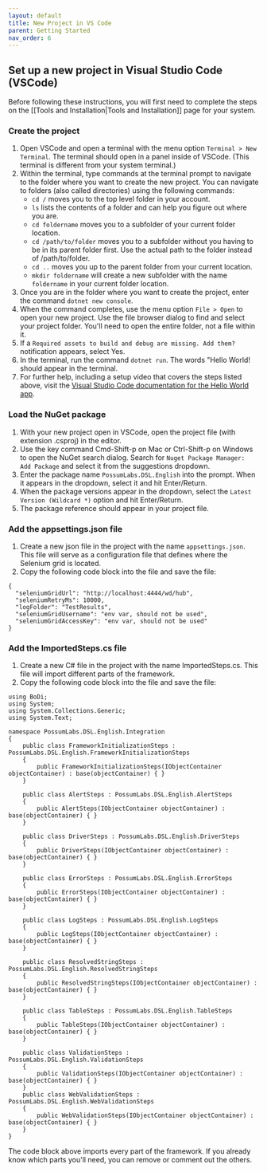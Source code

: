 ```yaml
---
layout: default
title: New Project in VS Code
parent: Getting Started
nav_order: 6
---
```


## Set up a new project in Visual Studio Code (VSCode)

Before following these instructions, you will first need to complete the steps on the [[Tools and Installation|Tools and Installation]] page for your system.

### Create the project

1. Open VSCode and open a terminal with the menu option `Terminal > New Terminal`. The terminal should open in a panel inside of VSCode. (This terminal is different from your system terminal.)
1. Within the terminal, type commands at the terminal prompt to navigate to the folder where you want to create the new project. You can navigate to folders (also called directories) using the following commands:
    - `cd /` moves you to the top level folder in your account.
    - `ls` lists the contents of a folder and can help you figure out where you are.
    - `cd foldername` moves you to a subfolder of your current folder location.
    - `cd /path/to/folder` moves you to a subfolder without you having to be in its parent folder first. Use the actual path to the folder instead of /path/to/folder.
    - `cd ..` moves you up to the parent folder from your current location.
    - `mkdir foldername` will create a new subfolder with the name `foldername` in your current folder location.
1. Once you are in the folder where you want to create the project, enter the command `dotnet new console`.
1. When the command completes, use the menu option `File > Open` to open your new project. Use the file browser dialog to find and select your project folder. You'll need to open the entire folder, not a file within it.
1. If a `Required assets to build and debug are missing. Add them?` notification appears, select Yes.
1. In the terminal, run the command `dotnet run`. The words "Hello World! should appear in the terminal.
1. For further help, including a setup video that covers the steps listed above, visit the [Visual Studio Code documentation for the Hello World app](https://code.visualstudio.com/docs/languages/dotnet).

### Load the NuGet package

1. With your new project open in VSCode, open the project file (with extension .csproj) in the editor.
1. Use the key command Cmd-Shift-p on Mac or Ctrl-Shift-p on Windows to open the NuGet search dialog. Search for `Nuget Package Manager: Add Package` and select it from the suggestions dropdown.
1. Enter the package name `PossumLabs.DSL.English` into the prompt. When it appears in the dropdown, select it and hit Enter/Return.
1. When the package versions appear in the dropdown, select the `Latest Version (Wildcard *)` option and hit Enter/Return.
1. The package reference should appear in your project file.

### Add the appsettings.json file

1. Create a new json file in the project with the name `appsettings.json`. This file will serve as a configuration file that defines where the Selenium grid is located.
1. Copy the following code block into the file and save the file:

```
{
  "seleniumGridUrl": "http://localhost:4444/wd/hub",
  "seleniumRetryMs": 10000,
  "logFolder": "TestResults",
  "seleniumGridUsername": "env var, should not be used",
  "seleniumGridAccessKey": "env var, should not be used"
}
```

### Add the ImportedSteps.cs file

1. Create a new C# file in the project with the name ImportedSteps.cs. This file will import different parts of the framework. 
1. Copy the following code block into the file and save the file:
```
using BoDi;
using System;
using System.Collections.Generic;
using System.Text;

namespace PossumLabs.DSL.English.Integration
{
    public class FrameworkInitializationSteps : PossumLabs.DSL.English.FrameworkInitializationSteps
    {
        public FrameworkInitializationSteps(IObjectContainer objectContainer) : base(objectContainer) { }
    }

    public class AlertSteps : PossumLabs.DSL.English.AlertSteps
    {
        public AlertSteps(IObjectContainer objectContainer) : base(objectContainer) { }
    }

    public class DriverSteps : PossumLabs.DSL.English.DriverSteps
    {
        public DriverSteps(IObjectContainer objectContainer) : base(objectContainer) { }
    }

    public class ErrorSteps : PossumLabs.DSL.English.ErrorSteps
    {
        public ErrorSteps(IObjectContainer objectContainer) : base(objectContainer) { }
    }

    public class LogSteps : PossumLabs.DSL.English.LogSteps
    {
        public LogSteps(IObjectContainer objectContainer) : base(objectContainer) { }
    }

    public class ResolvedStringSteps : PossumLabs.DSL.English.ResolvedStringSteps
    {
        public ResolvedStringSteps(IObjectContainer objectContainer) : base(objectContainer) { }
    }

    public class TableSteps : PossumLabs.DSL.English.TableSteps
    {
        public TableSteps(IObjectContainer objectContainer) : base(objectContainer) { }
    }

    public class ValidationSteps : PossumLabs.DSL.English.ValidationSteps
    {
        public ValidationSteps(IObjectContainer objectContainer) : base(objectContainer) { }
    }
    public class WebValidationSteps : PossumLabs.DSL.English.WebValidationSteps
    {
        public WebValidationSteps(IObjectContainer objectContainer) : base(objectContainer) { }
    }
}
```
The code block above imports every part of the framework. If you already know which parts you'll need, you can remove or comment out the others.
